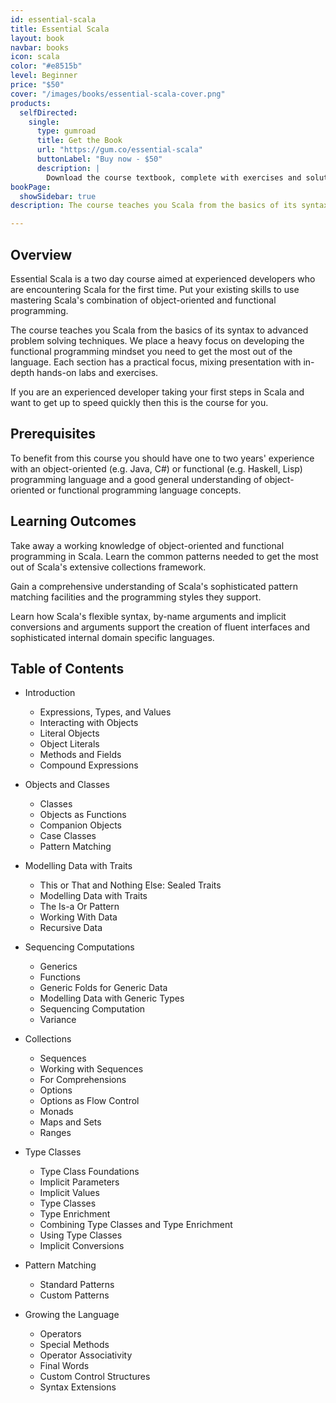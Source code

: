 ```yaml
---
id: essential-scala
title: Essential Scala
layout: book
navbar: books
icon: scala
color: "#e8515b"
level: Beginner
price: "$50"
cover: "/images/books/essential-scala-cover.png"
products:
  selfDirected:
    single:
      type: gumroad
      title: Get the Book
      url: "https://gum.co/essential-scala"
      buttonLabel: "Buy now - $50"
      description: |
        Download the course textbook, complete with exercises and solutions, in HTML, PDF, and ePub formats.
bookPage:
  showSidebar: true
description: The course teaches you Scala from the basics of its syntax to advanced problem solving techniques. We place a heavy focus on developing the functional programming mindset you need to get the most out of the language. Each section has a practical focus, mixing presentation with in-depth hands-on labs and exercises.

---
```


## Overview

Essential Scala is a two day course aimed at experienced developers who are encountering Scala for the first time. Put your existing skills to use mastering Scala's combination of object-oriented and functional programming.

The course teaches you Scala from the basics of its syntax to advanced problem solving techniques. We place a heavy focus on developing the functional programming mindset you need to get the most out of the language. Each section has a practical focus, mixing presentation with in-depth hands-on labs and exercises.

If you are an experienced developer taking your first steps in Scala and want to get up to speed quickly then this is the course for you.

## Prerequisites

To benefit from this course you should have one to two years' experience with an object-oriented (e.g. Java, C#) or functional (e.g. Haskell, Lisp) programming language and a good general understanding of object-oriented or functional programming language concepts.

## Learning Outcomes

Take away a working knowledge of object-oriented and functional programming in Scala. Learn the common patterns needed to get the most out of Scala's extensive collections framework.

Gain a comprehensive understanding of Scala's sophisticated pattern matching facilities and the programming styles they support.

Learn how Scala's flexible syntax, by-name arguments and implicit conversions and arguments support the creation of fluent interfaces and sophisticated internal domain specific languages.

## Table of Contents

 - Introduction
   - Expressions, Types, and Values
   - Interacting with Objects
   - Literal Objects
   - Object Literals
   - Methods and Fields
   - Compound Expressions

 - Objects and Classes
   - Classes
   - Objects as Functions
   - Companion Objects
   - Case Classes
   - Pattern Matching

 - Modelling Data with Traits
   - This or That and Nothing Else: Sealed Traits
   - Modelling Data with Traits
   - The Is-a Or Pattern
   - Working With Data
   - Recursive Data

 - Sequencing Computations
   - Generics
   - Functions
   - Generic Folds for Generic Data
   - Modelling Data with Generic Types
   - Sequencing Computation
   - Variance

 - Collections
   - Sequences
   - Working with Sequences
   - For Comprehensions
   - Options
   - Options as Flow Control
   - Monads
   - Maps and Sets
   - Ranges

 - Type Classes
   - Type Class Foundations
   - Implicit Parameters
   - Implicit Values
   - Type Classes
   - Type Enrichment
   - Combining Type Classes and Type Enrichment
   - Using Type Classes
   - Implicit Conversions

 - Pattern Matching
   - Standard Patterns
   - Custom Patterns

 - Growing the Language
   - Operators
   - Special Methods
   - Operator Associativity
   - Final Words
   - Custom Control Structures
   - Syntax Extensions
